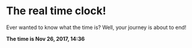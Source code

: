 # The real time clock!

Ever wanted to know what the time is? Well, your journey is about to end!

**The time is Nov 26, 2017, 14:36**